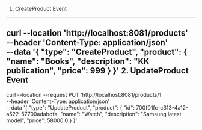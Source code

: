 1. CreateProduct Event
----------------------------------------------------
curl --location 'http://localhost:8081/products' \
--header 'Content-Type: application/json' \
--data '{
    "type": "CreateProduct",
    "product": {
        "name": "Books",
        "description": "KK publication",
        "price": 999
    }
}'
2. UpdateProduct Event
------------------------------------------------------------------
curl --location --request PUT 'http://localhost:8081/products/1' \
--header 'Content-Type: application/json' \
--data '{
    "type": "UpdateProduct",
    "product": {
        "id": 700f01fc-c313-4a12-a522-57700adabdfa,
        "name": "Watch",
        "description": "Samsung latest model",
        "price": 58000.0
    }
}'
